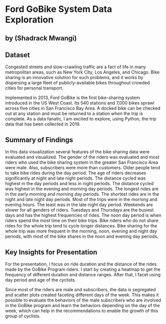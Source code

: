 # Ford GoBike System Data Exploration
## by (Shadrack Mwangi)

## Dataset

Congested streets and slow-crawling traffic are a fact of life in many metropolitan areas, such as New York City, Los Angeles, and Chicago. Bike sharing is an innovative solution for such problems, and it works by dispersing a large fleet of publicly-available bikes throughout crowded cities for personal transport.

Implemented in 2013, Ford GoBike is the first bike-sharing system introduced in the US West Coast. Its 540 stations and 7,000 bikes sprawl across five cities in San Francisco Bay Area. A docked bike can be checked out at any station and must be returned to a station when the trip is complete. As a data fanatic, I am excited to explore, using Python, the trip data that has been collected in 2019.

## Summary of Findings

In this data visualization several features of the bike sharing data were evaluated and visualized. The gender of the riders was evaluated and most riders who used the bike sharing system in the greater San Francisco Area were male. Also, subscribers were more than customers. Older people tend to take bike rides during the day period. The age of riders decreases significantly at night and late night periods. The distance cycled was highest in the day periods and less in night periods. The distance cycled was highest in the evening and morning day periods. The longest rides are in the early morning and morning day periods. The shortest rides are in the night and late night day periods. Most of the trips were in the morning and evening hours. The least was in the late night day period. Weekends are slower for all genders of riders. Tuesdays and Thursdays are the busiest days and has the highest frequencies of rides. The noon day period is when riders spend the most time on their bike trips. Bike riders who do not share rides for the whole trip tend to cycle longer distances. Bike sharing for the whole trip was more frequent in the morning, noon, evening and night day periods, with most of the bike shares in the noon and evening day periods. 

## Key Insights for Presentation

For the presentation, I focus on ride duration and the distance of the rides made by the GoBike Program riders. I start by creating a heatmap to get the frequency of different duration and distance ranges. After that, I facet using day period and age of the cyclists. 

Since most of the riders are male and subscribers, the data is segregated and scatter plots created faceting different days of the week. This makes it possible to evaluate the behaviors of the male subscribers who are involved in the GoBike program and learn the behaviors depending on the day of the week, which can help in the recommendations to enable the growth of this group of cyclists.

